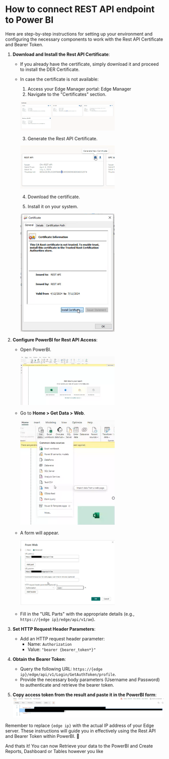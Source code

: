 # How to connect REST API endpoint to Power BI

Here are step-by-step instructions for setting up your environment and configuring the necessary components to work with the Rest API Certificate and Bearer Token.

1. **Download and Install the Rest API Certificate**:
    - If you already have the certificate, simply download it and proceed to install the DER Certificate.
    - In case the certificate is not available:
        1. Access your Edge Manager portal: Edge Manager
        2. Navigate to the "Certificates" section.
        
        <img src="images/edge-admin-certificates.png" width=300><p>
        
        3. Generate the Rest API Certificate.
        
        <img src="images/rest-api-certificate.png" width=300><p>
        
        4. Download the certificate.
        
        5. Install it on your system.  
        
        <img src="images/install-rest-api-cert.png" width=300><p>


2. **Configure PowerBI for Rest API Access**:
    - Open PowerBI.
   
      <img src="images/power-bi-loader.png" width=300><p>

    - Go to **Home > Get Data > Web**.  
   
      <img src="images/power-bi-get-data.png" width=300><p>
    
    - A form will appear.  
    
      <img src="images/from-web-form.png" width=300><p>
    
    - Fill in the "URL Parts" with the appropriate details (e.g., `https://{edge ip}/edge/api/v1/ae`).

4. **Set HTTP Request Header Parameters**:
    - Add an HTTP request header parameter:
        - Name: `Authorization`
        - Value: `"bearer {bearer_token*}"`

5. **Obtain the Bearer Token**:
    - Query the following URL: `https://{edge ip}/edge/api/v1/Login/GetAuthToken/profile`.
    - Provide the necessary body parameters (Username and Password) to authenticate and retrieve the bearer token.

4. **Copy access token from the result and paste it in the PowerBI form**:  
    <img src="images/bearer-token-sample.png" width=800><p>
    
Remember to replace `{edge ip}` with the actual IP address of your Edge server. These instructions will guide you in effectively using the Rest API and Bearer Token within PowerBI. 🚀

And thats it! You can now Retrieve your data to the PowerBI and Create Reports, Dashboard or Tables however you like
